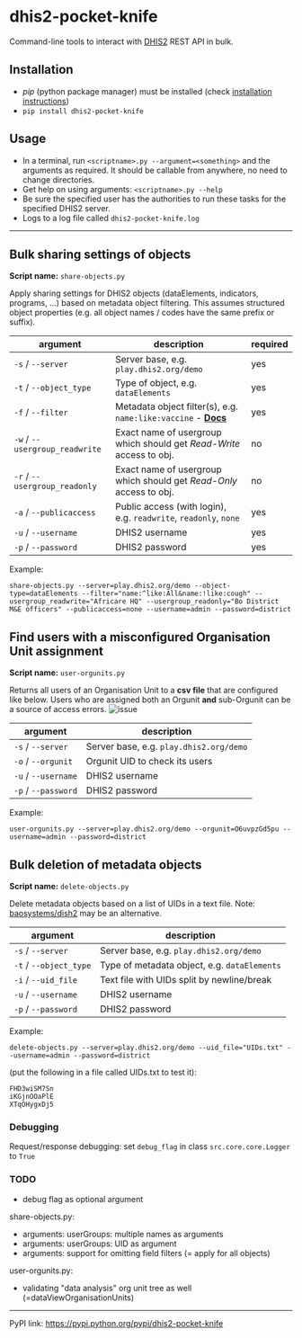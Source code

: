 # dhis2-pocket-knife

Command-line tools to interact with [DHIS2](https://dhis2.org) REST API in bulk.

## Installation

* *pip* (python package manager) must be installed (check [installation instructions](https://pip.pypa.io/en/stable/installing))
* `pip install dhis2-pocket-knife`

## Usage
* In a terminal, run `<scriptname>.py --argument=<something>` and the arguments as required. It should be callable from anywhere, no need to change directories.
* Get help on using arguments: `<scriptname>.py --help`
* Be sure the specified user has the authorities to run these tasks for the specified DHIS2 server.
* Logs to a log file called `dhis2-pocket-knife.log`

---

## Bulk sharing settings of objects

**Script name:** `share-objects.py`

Apply sharing settings for DHIS2 objects (dataElements, indicators, programs, ...) based on metadata object filtering. This assumes structured object properties (e.g. all object names / codes have the same prefix or suffix).

| argument                       |description   |required   |
|---|---|---|
|`-s` / `--server`               |Server base, e.g. `play.dhis2.org/demo`   | yes  |
|`-t` / `--object_type`          |Type of object, e.g. `dataElements`   |yes   |
|`-f` / `--filter`               |Metadata object filter(s), e.g. `name:like:vaccine` - **[Docs](https://dhis2.github.io/dhis2-docs/master/en/developer/html/dhis2_developer_manual_full.html#webapi_metadata_object_filter)**   |yes   |
|`-w` / `--usergroup_readwrite`  |Exact name of usergroup which should get *Read-Write* access to obj.   |no   |
|`-r` / `--usergroup_readonly`   |Exact name of usergroup which should get *Read-Only* access to obj.   |no   |
|`-a` / `--publicaccess`         |Public access (with login), e.g. `readwrite`, `readonly`, `none`   |yes   |
|`-u` / `--username`             |DHIS2 username   |yes   |
|`-p` / `--password`             |DHIS2 password   |yes   |

Example:

`share-objects.py --server=play.dhis2.org/demo --object-type=dataElements --filter="name:^like:All&name:!like:cough" --usergroup_readwrite="Africare HQ" --usergroup_readonly="Bo District M&E officers" --publicaccess=none --username=admin --password=district`

## Find users with a misconfigured Organisation Unit assignment

**Script name:** `user-orgunits.py`

Returns all users of an Organisation Unit to a **csv file** that are configured like below. Users who are assigned both an Orgunit **and** sub-Orgunit can be a source of access errors.
![issue](https://i.imgur.com/MXiALrL.png)

|argument              |description   |
|---|---|
|`-s` / `--server`     |Server base, e.g. `play.dhis2.org/demo`   |
|`-o` / `--orgunit`    |Orgunit UID to check its users     |
|`-u` / `--username`   |DHIS2 username   |
|`-p` / `--password`   |DHIS2 password   |

Example:

`user-orgunits.py --server=play.dhis2.org/demo --orgunit=O6uvpzGd5pu --username=admin --password=district`

## Bulk deletion of metadata objects

**Script name:** `delete-objects.py`

Delete metadata objects based on a list of UIDs in a text file. Note: [baosystems/dish2](https://github.com/baosystems/dish2#remove-metadata-objects) may be an alternative.

|argument   |description   |
|---|---|
|`-s` / `--server`        |Server base, e.g. `play.dhis2.org/demo`   |
|`-t` / `--object_type`   |Type of metadata object, e.g. `dataElements`   |
|`-i` / `--uid_file`      |Text file with UIDs split by newline/break     |
|`-u` / `--username`      |DHIS2 username   |
|`-p` / `--password`      |DHIS2 password   |

Example:

`delete-objects.py --server=play.dhis2.org/demo --uid_file="UIDs.txt" --username=admin --password=district`

(put the following in a file called UIDs.txt to test it):

```
FHD3wiSM7Sn
iKGjnOOaPlE
XTqOHygxDj5
```

### Debugging

Request/response debugging: set `debug_flag` in class `src.core.core.Logger` to `True`

### TODO

- debug flag as optional argument

share-objects.py:

- arguments: userGroups: multiple names as arguments
- arguments: userGroups: UID as argument
- arguments: support for omitting field filters (= apply for all objects)

user-orgunits.py:

- validating "data analysis" org unit tree as well (=dataViewOrganisationUnits)


---
PyPI link: https://pypi.python.org/pypi/dhis2-pocket-knife

